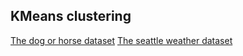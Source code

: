 ## KMeans clustering

[The dog or horse dataset](https://raw.githubusercontent.com/gumdropsteve/datasets/master/dog_or_horse.csv)
[The seattle weather dataset](https://raw.githubusercontent.com/gumdropsteve/datasets/master/seattle_weather_1948-2017.csv)
